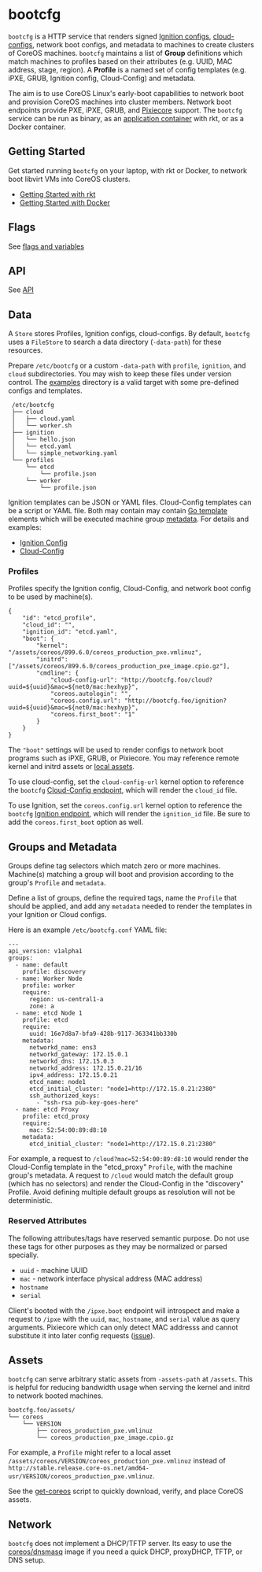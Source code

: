 
# bootcfg

`bootcfg` is a HTTP service that renders signed [Ignition configs](https://coreos.com/ignition/docs/latest/what-is-ignition.html), [cloud-configs](https://coreos.com/os/docs/latest/cloud-config.html), network boot configs, and metadata to machines to create clusters of CoreOS machines. `bootcfg` maintains a list of **Group** definitions which match machines to profiles based on their attributes (e.g. UUID, MAC address, stage, region). A **Profile** is a named set of config templates (e.g. iPXE, GRUB, Ignition config, Cloud-Config) and metadata.

The aim is to use CoreOS Linux's early-boot capabilities to network boot and provision CoreOS machines into cluster members. Network boot endpoints provide PXE, iPXE, GRUB, and [Pixiecore](https://github.com/danderson/pixiecore/blob/master/README.api.md) support. The `bootcfg` service can be run as binary, as an [application container](https://github.com/appc/spec) with rkt, or as a Docker container.

## Getting Started

Get started running `bootcfg` on your laptop, with rkt or Docker, to network boot libvirt VMs into CoreOS clusters.

* [Getting Started with rkt](getting-started-rkt.md)
* [Getting Started with Docker](getting-started-docker.md)

## Flags

See [flags and variables](config.md)

## API

See [API](api.md)

## Data

A `Store` stores Profiles, Ignition configs, cloud-configs. By default, `bootcfg` uses a `FileStore` to search a data directory (`-data-path`) for these resources.

Prepare `/etc/bootcfg` or a custom `-data-path` with `profile`, `ignition`, and `cloud` subdirectories. You may wish to keep these files under version control. The [examples](../examples) directory is a valid target with some pre-defined configs and templates.

     /etc/bootcfg
     ├── cloud
     │   ├── cloud.yaml
     │   └── worker.sh
     ├── ignition
     │   └── hello.json
     │   └── etcd.yaml
     │   └── simple_networking.yaml
     └── profiles
         └── etcd
             └── profile.json
         └── worker
             └── profile.json

Ignition templates can be JSON or YAML files. Cloud-Config templates can be a script or YAML file. Both may contain may contain [Go template](https://golang.org/pkg/text/template/) elements which will be executed machine group [metadata](#groups-and-metadata). For details and examples:

* [Ignition Config](ignition.md)
* [Cloud-Config](cloud-config.md)

### Profiles

Profiles specify the Ignition config, Cloud-Config, and network boot config to be used by machine(s).

    {
        "id": "etcd_profile",
        "cloud_id": "",
        "ignition_id": "etcd.yaml",
        "boot": {
            "kernel": "/assets/coreos/899.6.0/coreos_production_pxe.vmlinuz",
            "initrd": ["/assets/coreos/899.6.0/coreos_production_pxe_image.cpio.gz"],
            "cmdline": {
                "cloud-config-url": "http://bootcfg.foo/cloud?uuid=${uuid}&mac=${net0/mac:hexhyp}",
                "coreos.autologin": "",
                "coreos.config.url": "http://bootcfg.foo/ignition?uuid=${uuid}&mac=${net0/mac:hexhyp}",
                "coreos.first_boot": "1"
            }
        }
    }

The `"boot"` settings will be used to render configs to network boot programs such as iPXE, GRUB, or Pixiecore. You may reference remote kernel and initrd assets or [local assets](#assets).

To use cloud-config, set the `cloud-config-url` kernel option to reference the `bootcfg` [Cloud-Config endpoint](api.md#cloud-config), which will render the `cloud_id` file.

To use Ignition, set the `coreos.config.url` kernel option to reference the `bootcfg` [Ignition endpoint](api.md#ignition-config), which will render the `ignition_id` file. Be sure to add the `coreos.first_boot` option as well.

## Groups and Metadata

Groups define tag selectors which match zero or more machines. Machine(s) matching a group will boot and provision according to the group's `Profile` and `metadata`.

Define a list of groups, define the required tags, name the `Profile` that should be applied, and add any `metadata` needed to render the templates in your Ignition or Cloud configs.

Here is an example `/etc/bootcfg.conf` YAML file:

    ---
    api_version: v1alpha1
    groups:
      - name: default
        profile: discovery
      - name: Worker Node
        profile: worker
        require:
          region: us-central1-a
          zone: a
      - name: etcd Node 1
        profile: etcd
        require:
          uuid: 16e7d8a7-bfa9-428b-9117-363341bb330b
        metadata:
          networkd_name: ens3
          networkd_gateway: 172.15.0.1
          networkd_dns: 172.15.0.3
          networkd_address: 172.15.0.21/16
          ipv4_address: 172.15.0.21
          etcd_name: node1
          etcd_initial_cluster: "node1=http://172.15.0.21:2380"
          ssh_authorized_keys:
            - "ssh-rsa pub-key-goes-here"
      - name: etcd Proxy
        profile: etcd_proxy
        require:
          mac: 52:54:00:89:d8:10
        metadata:
          etcd_initial_cluster: "node1=http://172.15.0.21:2380"

For example, a request to `/cloud?mac=52:54:00:89:d8:10` would render the Cloud-Config template in the "etcd_proxy" `Profile`, with the machine group's metadata. A request to `/cloud` would match the default group (which has no selectors) and render the Cloud-Config in the "discovery" Profile. Avoid defining multiple default groups as resolution will not be deterministic.

### Reserved Attributes

The following attributes/tags have reserved semantic purpose. Do not use these tags for other purposes as they may be normalized or parsed specially.

* `uuid` - machine UUID
* `mac` - network interface physical address (MAC address)
* `hostname`
* `serial`

Client's booted with the `/ipxe.boot` endpoint will introspect and make a request to `/ipxe` with the `uuid`, `mac`, `hostname`, and `serial` value as query arguments. Pixiecore which can only detect MAC addresss and cannot substitute it into later config requests ([issue](https://github.com/coreos/coreos-baremetal/issues/36)).

## Assets

`bootcfg` can serve arbitrary static assets from `-assets-path` at `/assets`. This is helpful for reducing bandwidth usage when serving the kernel and initrd to network booted machines.

    bootcfg.foo/assets/
    └── coreos
        └── VERSION
            ├── coreos_production_pxe.vmlinuz
            └── coreos_production_pxe_image.cpio.gz

For example, a `Profile` might refer to a local asset `/assets/coreos/VERSION/coreos_production_pxe.vmlinuz` instead of `http://stable.release.core-os.net/amd64-usr/VERSION/coreos_production_pxe.vmlinuz`.

See the [get-coreos](../scripts/README.md#get-coreos) script to quickly download, verify, and place CoreOS assets.

## Network

`bootcfg` does not implement a DHCP/TFTP server. Its easy to use the [coreos/dnsmasq](../contrib/dnsmasq) image if you need a quick DHCP, proxyDHCP, TFTP, or DNS setup.

